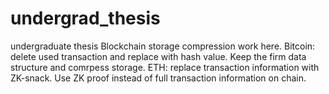 # undergrad_thesis
undergraduate thesis
Blockchain storage compression work here.
Bitcoin: delete used transaction and replace with hash value. Keep the firm data structure and comrpess storage.
ETH: replace transaction information with ZK-snack. Use ZK proof instead of full transaction information on chain.
